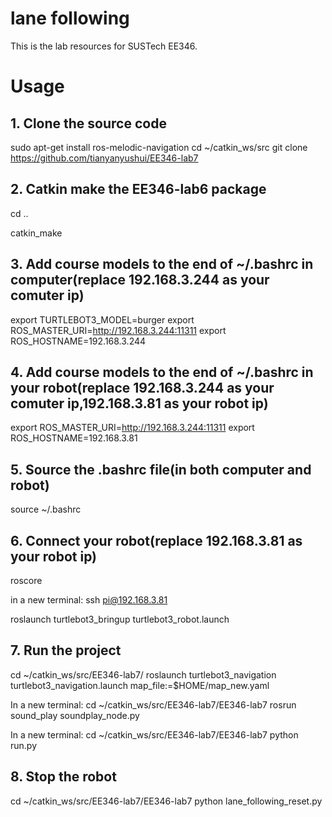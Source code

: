 # lane following
This is the lab resources for SUSTech EE346.

# Usage

## 1. Clone the source code
  sudo apt-get install ros-melodic-navigation
  cd ~/catkin_ws/src
  git clone https://github.com/tianyanyushui/EE346-lab7
  
## 2. Catkin make the EE346-lab6 package
  cd ..
  
  catkin_make

## 3. Add course models to the end of ~/.bashrc in computer(replace 192.168.3.244 as your comuter ip)
   export TURTLEBOT3_MODEL=burger
   export ROS_MASTER_URI=http://192.168.3.244:11311
   export ROS_HOSTNAME=192.168.3.244
   
## 4. Add course models to the end of ~/.bashrc in your robot(replace 192.168.3.244 as your comuter ip,192.168.3.81 as your robot ip)
   export ROS_MASTER_URI=http://192.168.3.244:11311
   export ROS_HOSTNAME=192.168.3.81

## 5. Source the .bashrc file(in both computer and robot)
   source ~/.bashrc
   
## 6. Connect your robot(replace 192.168.3.81 as your robot ip)
   roscore 
   
   in a new  terminal: ssh pi@192.168.3.81
   
   roslaunch turtlebot3_bringup turtlebot3_robot.launch
   
## 7. Run the project
   
   cd ~/catkin_ws/src/EE346-lab7/
   roslaunch turtlebot3_navigation turtlebot3_navigation.launch map_file:=$HOME/map_new.yaml
   
   In a new terminal:
   cd ~/catkin_ws/src/EE346-lab7/EE346-lab7
   rosrun sound_play soundplay_node.py
   
   In a new terminal:
   cd ~/catkin_ws/src/EE346-lab7/EE346-lab7
   python run.py 

## 8. Stop the robot
   cd ~/catkin_ws/src/EE346-lab7/EE346-lab7
   python lane_following_reset.py 

   
 
   



